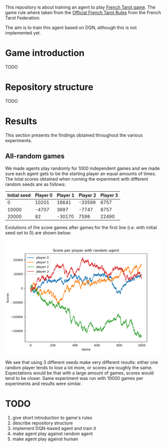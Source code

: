 This repository is about training an agent to play
[French Tarot game](https://en.wikipedia.org/wiki/French_tarot]).
The game rule where taken from the [Official French Tarot Rules](http://www.fftarot.fr/assets/documents/R-RO201206.pdf)
from the French Tarot Federation.

The aim is to train this agent based on DQN, although this is not
implemented yet.

# Game introduction
TODO

# Repository structure
TODO

# Results
This section presents the findings obtained throughout the various
experiments.

## All-random games
We made agents play randomly for 1000 independent games and we made sure
each agent gets to be the starting player an equal amounts of times.
The total scores obtained when running the experiment with
different random seeds are as follows:

|Initial seed|Player 0|Player 1|Player 2|Player 3|
|---|---|---|---|---|
| 0 |10201|16641|-33599|6757|
| 10000| -4707 | 3697  | -7747  | 8757  |
| 20000|  82 | -30170  |7598   |22490   |

Evolutions of the score games after games for the first line (i.e. with
initial seed set to 0) are shown below:

![](results/random_players.png)

We see that using 3 different seeds make very different results:
either one random player tends to lose a lot more, or scores are roughly
the same. Expectations would be that with a large amount of games,
scores would tend to be closer. Same experiment was run with 10000 games
per experiments and results were similar.

# TODO
1. give short introduction to game's rules
2. describe repository structure
3. implement DQN-based agent and train it
4. make agent play against random agent
5. make agent play against human